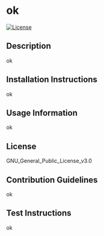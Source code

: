 
  # ok       
  [![License](https://img.shields.io/badge/License-GNU_General_Public_License_v3.0-brightgreen)](https://opensource.org/licenses/GNU_General_Public_License_v3.0)

## Description
ok


## Installation Instructions
ok

## Usage Information
ok

## License 
GNU_General_Public_License_v3.0

## Contribution Guidelines
ok

## Test Instructions
ok
